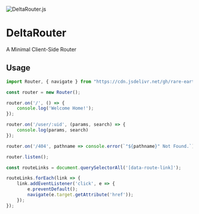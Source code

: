 ![DeltaRouter.js](https://github.com/rare-earth/DeltaRouter/raw/main/banner.png)
# DeltaRouter
A Minimal Client-Side Router

## Usage
```javascript
import Router, { navigate } from "https://cdn.jsdelivr.net/gh/rare-earth/DeltaRouter/dist/router.js";

const router = new Router();

router.on('/', () => {
    console.log('Welcome Home!');
});

router.on('/user/:uid', (params, search) => {
    console.log(params, search)
});

router.on('/404', pathname => console.error(`"${pathname}" Not Found.`));

router.listen();

const routeLinks = document.querySelectorAll('[data-route-link]');

routeLinks.forEach(link => {
    link.addEventListener('click', e => {
        e.preventDefault();
        navigate(e.target.getAttribute('href'));
    });
});
```
